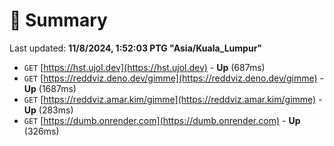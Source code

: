 # 📖 Summary
Last updated: **11/8/2024, 1:52:03 PTG "Asia/Kuala_Lumpur"**

- `GET` [https://hst.ujol.dev](https://hst.ujol.dev) - **Up** (687ms)
- `GET` [https://reddviz.deno.dev/gimme](https://reddviz.deno.dev/gimme) - **Up** (1687ms)
- `GET` [https://reddviz.amar.kim/gimme](https://reddviz.amar.kim/gimme) - **Up** (283ms)
- `GET` [https://dumb.onrender.com](https://dumb.onrender.com) - **Up** (326ms)
